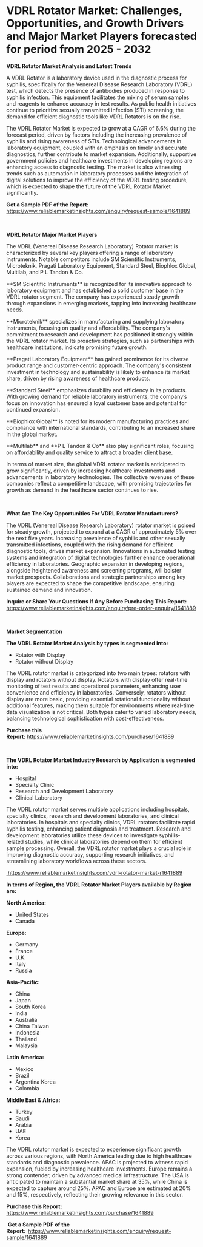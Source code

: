<p><h1>VDRL Rotator Market: Challenges, Opportunities, and Growth Drivers and Major Market Players forecasted for period from 2025 - 2032</h1></p><p><strong>VDRL Rotator Market Analysis and Latest Trends</strong></p>
<p><p>A VDRL Rotator is a laboratory device used in the diagnostic process for syphilis, specifically for the Venereal Disease Research Laboratory (VDRL) test, which detects the presence of antibodies produced in response to syphilis infection. This equipment facilitates the mixing of serum samples and reagents to enhance accuracy in test results. As public health initiatives continue to prioritize sexually transmitted infection (STI) screening, the demand for efficient diagnostic tools like VDRL Rotators is on the rise.</p><p>The VDRL Rotator Market is expected to grow at a CAGR of 6.6% during the forecast period, driven by factors including the increasing prevalence of syphilis and rising awareness of STIs. Technological advancements in laboratory equipment, coupled with an emphasis on timely and accurate diagnostics, further contribute to market expansion. Additionally, supportive government policies and healthcare investments in developing regions are enhancing access to diagnostic testing. The market is also witnessing trends such as automation in laboratory processes and the integration of digital solutions to improve the efficiency of the VDRL testing procedure, which is expected to shape the future of the VDRL Rotator Market significantly.</p></p>
<p><strong>Get a Sample PDF of the Report:&nbsp;</strong> <a href="https://www.reliablemarketinsights.com/enquiry/request-sample/1641889?utm_campaign=2204&utm_medium=2&utm_source=Github&utm_content=ia&utm_term=13042025&utm_id=vdrl-rotator">https://www.reliablemarketinsights.com/enquiry/request-sample/1641889</a></p>
<p>&nbsp;</p>
<p><strong>VDRL Rotator Major Market Players</strong></p>
<p><p>The VDRL (Venereal Disease Research Laboratory) Rotator market is characterized by several key players offering a range of laboratory instruments. Notable competitors include SM Scientific Instruments, Microteknik, Pragati Laboratory Equipment, Standard Steel, Biophlox Global, Multilab, and P L Tandon & Co.</p><p>**SM Scientific Instruments** is recognized for its innovative approach to laboratory equipment and has established a solid customer base in the VDRL rotator segment. The company has experienced steady growth through expansions in emerging markets, tapping into increasing healthcare needs.</p><p>**Microteknik** specializes in manufacturing and supplying laboratory instruments, focusing on quality and affordability. The company's commitment to research and development has positioned it strongly within the VDRL rotator market. Its proactive strategies, such as partnerships with healthcare institutions, indicate promising future growth.</p><p>**Pragati Laboratory Equipment** has gained prominence for its diverse product range and customer-centric approach. The company's consistent investment in technology and sustainability is likely to enhance its market share, driven by rising awareness of healthcare products.</p><p>**Standard Steel** emphasizes durability and efficiency in its products. With growing demand for reliable laboratory instruments, the company’s focus on innovation has ensured a loyal customer base and potential for continued expansion.</p><p>**Biophlox Global** is noted for its modern manufacturing practices and compliance with international standards, contributing to an increased share in the global market. </p><p>**Multilab** and **P L Tandon & Co** also play significant roles, focusing on affordability and quality service to attract a broader client base.</p><p>In terms of market size, the global VDRL rotator market is anticipated to grow significantly, driven by increasing healthcare investments and advancements in laboratory technologies. The collective revenues of these companies reflect a competitive landscape, with promising trajectories for growth as demand in the healthcare sector continues to rise.</p></p>
<p>&nbsp;</p>
<p><strong>What Are The Key Opportunities For VDRL Rotator Manufacturers?</strong></p>
<p><p>The VDRL (Venereal Disease Research Laboratory) rotator market is poised for steady growth, projected to expand at a CAGR of approximately 5% over the next five years. Increasing prevalence of syphilis and other sexually transmitted infections, coupled with the rising demand for efficient diagnostic tools, drives market expansion. Innovations in automated testing systems and integration of digital technologies further enhance operational efficiency in laboratories. Geographic expansion in developing regions, alongside heightened awareness and screening programs, will bolster market prospects. Collaborations and strategic partnerships among key players are expected to shape the competitive landscape, ensuring sustained demand and innovation.</p></p>
<p><strong>Inquire or Share Your Questions If Any Before Purchasing This Report:</strong> <a href="https://www.reliablemarketinsights.com/enquiry/pre-order-enquiry/1641889?utm_campaign=2204&utm_medium=2&utm_source=Github&utm_content=ia&utm_term=13042025&utm_id=vdrl-rotator">https://www.reliablemarketinsights.com/enquiry/pre-order-enquiry/1641889</a></p>
<p>&nbsp;</p>
<p><strong>Market Segmentation</strong></p>
<p><strong>The VDRL Rotator Market Analysis by types is segmented into:</strong></p>
<p><ul><li>Rotator with Display</li><li>Rotator without Display</li></ul></p>
<p><p>The VDRL rotator market is categorized into two main types: rotators with display and rotators without display. Rotators with display offer real-time monitoring of test results and operational parameters, enhancing user convenience and efficiency in laboratories. Conversely, rotators without display are more basic, providing essential rotational functionality without additional features, making them suitable for environments where real-time data visualization is not critical. Both types cater to varied laboratory needs, balancing technological sophistication with cost-effectiveness.</p></p>
<p><strong>Purchase this Report:&nbsp;</strong><a href="https://www.reliablemarketinsights.com/purchase/1641889?utm_campaign=2204&utm_medium=2&utm_source=Github&utm_content=ia&utm_term=13042025&utm_id=vdrl-rotator">https://www.reliablemarketinsights.com/purchase/1641889</a></p>
<p>&nbsp;</p>
<p><strong>The VDRL Rotator Market Industry Research by Application is segmented into:</strong></p>
<p><ul><li>Hospital</li><li>Specialty Clinic</li><li>Research and Development Laboratory</li><li>Clinical Laboratory</li></ul></p>
<p><p>The VDRL rotator market serves multiple applications including hospitals, specialty clinics, research and development laboratories, and clinical laboratories. In hospitals and specialty clinics, VDRL rotators facilitate rapid syphilis testing, enhancing patient diagnosis and treatment. Research and development laboratories utilize these devices to investigate syphilis-related studies, while clinical laboratories depend on them for efficient sample processing. Overall, the VDRL rotator market plays a crucial role in improving diagnostic accuracy, supporting research initiatives, and streamlining laboratory workflows across these sectors.</p></p>
<p><a href="https://www.reliablemarketinsights.com/vdrl-rotator-market-r1641889?utm_campaign=2204&utm_medium=2&utm_source=Github&utm_content=ia&utm_term=13042025&utm_id=vdrl-rotator">&nbsp;https://www.reliablemarketinsights.com/vdrl-rotator-market-r1641889</a></p>
<p><strong>In terms of Region, the VDRL Rotator Market Players available by Region are:</strong></p>
<p>
    <p> <strong> North America: </strong>
        <ul>
            <li>United States</li>
            <li>Canada</li>
        </ul>
        </p> 
    <p> <strong> Europe: </strong>
        <ul>
            <li>Germany</li>
            <li>France</li>
            <li>U.K.</li>
            <li>Italy</li>
            <li>Russia</li>
        </ul>
        </p> 
    <p> <strong> Asia-Pacific: </strong>
        <ul>
            <li>China</li>
            <li>Japan</li>
            <li>South Korea</li>
            <li>India</li>
            <li>Australia</li>
            <li>China Taiwan</li>
            <li>Indonesia</li>
            <li>Thailand</li>
            <li>Malaysia</li>
        </ul>
        </p> 
    <p> <strong> Latin America: </strong>
        <ul>
            <li>Mexico</li>
            <li>Brazil</li>
            <li>Argentina Korea</li>
            <li>Colombia</li>
        </ul>
        </p> 
    <p> <strong> Middle East & Africa: </strong>
        <ul>
            <li>Turkey</li>
            <li>Saudi</li>
            <li>Arabia</li>
            <li>UAE</li>
            <li>Korea</li>
        </ul>
    </p>
    </p>
<p><p>The VDRL rotator market is expected to experience significant growth across various regions, with North America leading due to high healthcare standards and diagnostic prevalence. APAC is projected to witness rapid expansion, fueled by increasing healthcare investments. Europe remains a strong contender, driven by advanced medical infrastructure. The USA is anticipated to maintain a substantial market share at 35%, while China is expected to capture around 25%. APAC and Europe are estimated at 20% and 15%, respectively, reflecting their growing relevance in this sector.</p></p>
<p><strong>Purchase this Report: </strong><a href="https://www.reliablemarketinsights.com/purchase/1641889?utm_campaign=2204&utm_medium=2&utm_source=Github&utm_content=ia&utm_term=13042025&utm_id=vdrl-rotator">https://www.reliablemarketinsights.com/purchase/1641889</a></p>
<p>&nbsp;<strong>Get a Sample PDF of the Report:&nbsp;&nbsp;</strong><a href="https://www.reliablemarketinsights.com/enquiry/request-sample/1641889?utm_campaign=2204&utm_medium=2&utm_source=Github&utm_content=ia&utm_term=13042025&utm_id=vdrl-rotator">https://www.reliablemarketinsights.com/enquiry/request-sample/1641889</a></p>
<p><strong></strong></p>
<p><p></p><p></p><p></p></p>